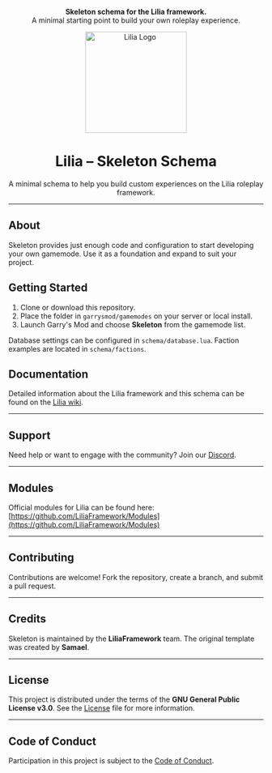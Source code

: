 <p align="center">
  <b>Skeleton schema for the Lilia framework.</b><br/>
  A minimal starting point to build your own roleplay experience.
</p>

<p align="center">
  <img src="https://github.com/LiliaFramework/Lilia/blob/main/logo.png?raw=true" alt="Lilia Logo" width="200" />
</p>

<h1 align="center">Lilia – Skeleton Schema</h1>
<p align="center">A minimal schema to help you build custom experiences on the Lilia roleplay framework.</p>

---

## About

Skeleton provides just enough code and configuration to start developing your own gamemode. Use it as a foundation and expand to suit your project.

## Getting Started

1. Clone or download this repository.
2. Place the folder in `garrysmod/gamemodes` on your server or local install.
3. Launch Garry's Mod and choose **Skeleton** from the gamemode list.

Database settings can be configured in `schema/database.lua`. Faction examples are located in `schema/factions`.

## Documentation

Detailed information about the Lilia framework and this schema can be found on the [Lilia wiki](https://github.com/LiliaFramework/Lilia/wiki).

---

## Support

Need help or want to engage with the community? Join our [Discord](https://discord.gg/52MSnh39vw).

---

## Modules

Official modules for Lilia can be found here:
[https://github.com/LiliaFramework/Modules](https://github.com/LiliaFramework/Modules)

---

## Contributing

Contributions are welcome! Fork the repository, create a branch, and submit a pull request.

---

## Credits

Skeleton is maintained by the **LiliaFramework** team. The original template was created by **Samael**.

---

## License

This project is distributed under the terms of the **GNU General Public License v3.0**. See the [License](./License) file for more information.

---

## Code of Conduct

Participation in this project is subject to the [Code of Conduct](./Code_Of_Conduct.md).
